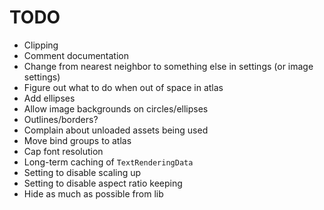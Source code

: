 # TODO
- Clipping
- Comment documentation
- Change from nearest neighbor to something else in settings (or image settings)
- Figure out what to do when out of space in atlas
- Add ellipses
- Allow image backgrounds on circles/ellipses
- Outlines/borders?
- Complain about unloaded assets being used
- Move bind groups to atlas
- Cap font resolution
- Long-term caching of `TextRenderingData`
- Setting to disable scaling up
- Setting to disable aspect ratio keeping
- Hide as much as possible from lib
